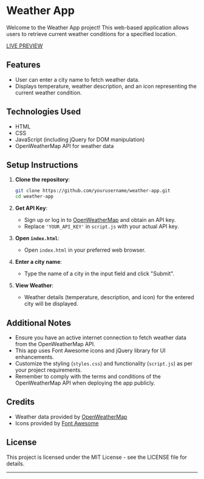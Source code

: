 
# Weather App

Welcome to the Weather App project! This web-based application allows users to retrieve current weather conditions for a specified location.

[LIVE PREVIEW](https://jmc123official.github.io/Weather-App/)

## Features

- User can enter a city name to fetch weather data.
- Displays temperature, weather description, and an icon representing the current weather condition.

## Technologies Used

- HTML
- CSS
- JavaScript (including jQuery for DOM manipulation)
- OpenWeatherMap API for weather data

## Setup Instructions

1. **Clone the repository**:
   ```bash
   git clone https://github.com/yourusername/weather-app.git
   cd weather-app
   ```

2. **Get API Key**:
   - Sign up or log in to [OpenWeatherMap](https://openweathermap.org/) and obtain an API key.
   - Replace `'YOUR_API_KEY'` in `script.js` with your actual API key.

3. **Open `index.html`**:
   - Open `index.html` in your preferred web browser.

4. **Enter a city name**:
   - Type the name of a city in the input field and click "Submit".

5. **View Weather**:
   - Weather details (temperature, description, and icon) for the entered city will be displayed.


## Additional Notes

- Ensure you have an active internet connection to fetch weather data from the OpenWeatherMap API.
- This app uses Font Awesome icons and jQuery library for UI enhancements.
- Customize the styling (`styles.css`) and functionality (`script.js`) as per your project requirements.
- Remember to comply with the terms and conditions of the OpenWeatherMap API when deploying the app publicly.

## Credits

- Weather data provided by [OpenWeatherMap](https://openweathermap.org/)
- Icons provided by [Font Awesome](https://fontawesome.com/)

## License

This project is licensed under the MIT License - see the LICENSE file for details.

---
